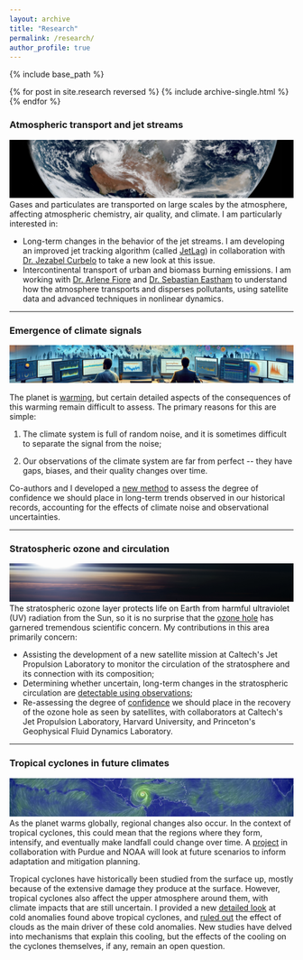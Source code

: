 ```yaml
---
layout: archive
title: "Research"
permalink: /research/
author_profile: true
---
```


{% include base_path %}

{% for post in site.research reversed %}
  {% include archive-single.html %}
{% endfor %}

### Atmospheric transport and jet streams
![ ](../images/transport.png)
Gases and particulates are transported on large scales by the atmosphere, affecting atmospheric chemistry, air quality, and climate. I am particularly interested in:

* Long-term changes in the behavior of the jet streams. I am developing an improved jet tracking algorithm (called [JetLag](https://lrivoire.github.io/JetLag)) in collaboration with [Dr. Jezabel Curbelo](https://web.mat.upc.edu/jezabel.curbelo/) to take a new look at this issue.
* Intercontinental transport of urban and biomass burning emissions. I am working with [Dr. Arlene Fiore](https://www.teampaccc.mit.edu/) and [Dr. Sebastian Eastham](https://www.imperial.ac.uk/people/s.eastham) to understand how the atmosphere transports and disperses pollutants, using satellite data and advanced techniques in nonlinear dynamics.<!-- My research in this area focuses on the transport of ozone between two atmospheric reservoirs with drastically different properties: the troposphere (humid and poor in ozone) and the stratosphere (very dry and rich in ozone). Sometimes, air parcels that originate in the stratosphere travel downward through the tropopause and into the troposphere, sometimes all the way down to the surface, bringing large amounts of ozone to areas that normally exhibit low concentrations of it. This process is called "tropopause folding" or "stratospheric intrusions" and can trigger air quality issues that affect human and ecosystem health, and agricultural yields. To date, we are unsure how the downward transport of ozone associated with stratospheric intrusions may change in the future. Changes in the transport may be dominated by a) changes in the composition of the lower stratosphere, or b) changes in the frequency of stratospheric intrusions. The main challenge in addressing this issue comes from limited satellite coverage and resolution. I am currently collaborating with Universitat Politècnica de Catalunya to develop JetLag, a new jet tracking algorithm that will be the first stepping stone toward taking a new look at this issue. JetLag uses Lagrangian descriptors of the general circulation to produce improved jet coordinate products that are useful in locating stratospheric intrusions. We're also using machine learning to make use of widely available total column ozone retrievals and establish an observational baseline for the ozone transport associated with stratospheric intrusions. Initial results were presented at the [2022 EGU General Assembly](https://meetingorganizer.copernicus.org/EGU22/EGU22-8959.html), and at the [SPARC General Assembly](https://lrivoire.github.io/talks/2022-10-24-talk). Sign up for the JetLag mailing list [here](https://lrivoire.github.io/JetLag).-->

---

### Emergence of climate signals
![ ](../images/toe.png)

The planet is [warming](https://www.climate.gov/news-features/understanding-climate/climate-change-global-temperature), but certain detailed aspects of the consequences of this warming remain difficult to assess. The primary reasons for this are simple:

1) The climate system is full of random noise, and it is sometimes difficult to separate the signal from the noise;

2) Our observations of the climate system are far from perfect -- they have gaps, biases, and their quality changes over time.

Co-authors and I developed a [new method](https://agupubs.onlinelibrary.wiley.com/doi/full/10.1029/2024GL109638) to assess the degree of confidence we should place in long-term trends observed in our historical records, accounting for the effects of climate noise and observational uncertainties.

---

### Stratospheric ozone and circulation
![ ](../images/stratosphere.png)
The stratospheric ozone layer protects life on Earth from harmful ultraviolet (UV) radiation from the Sun, so it is no surprise that the [ozone hole](https://ozonewatch.gsfc.nasa.gov/facts/hole_SH.html) has garnered tremendous scientific concern. My contributions in this area primarily concern:

* Assisting the development of a new satellite mission at Caltech's Jet Propulsion Laboratory to monitor the circulation of the stratosphere and its connection with its composition;
* Determining whether uncertain, long-term changes in the stratospheric circulation are [detectable using observations](https://meetingorganizer.copernicus.org/EGU23/EGU23-17451.html);
* Re-assessing the degree of [confidence](https://egusphere.copernicus.org/preprints/2024/egusphere-2024-2627/) we should place in the recovery of the ozone hole as seen by satellites, with collaborators at Caltech's Jet Propulsion Laboratory, Harvard University, and Princeton's Geophysical Fluid Dynamics Laboratory. <!--Starting in the 1930s, emissions of synthetic compounds such as chlorofluorocarbons (CFCs) have depleted ozone concentrations in the stratosphere, which led to the appearance of the so-called *ozone hole*. The 1987 Montreal Protocol banned the production of CFCs, and their stratospheric concentrations have ever since been decreasing. Over time, this decrease is expected allow stratospheric ozone concentrations to return to their previous levels. However, whether ozone concentrations have already started to recover or not remains a somewhat open question; while the size of the ozone hole has generally decreased since ~2000, large recent variability prevents scienstists from reaching conclusions with a large degree of statistical confidence. At the center of this problem lies the difficult task of establishing a framework to disentangle possible trends in ozone from a multitude of long-term oscillations in the climate system and their complex interactions with changes in the circulation and in the chemical composition of the stratosphere. In addition to this challenge, one must account for the limitations of current observing systems when analyzing long-term trends. I am working with collaborators at Caltech's Jet Propulsion Laboratory and at Princeton's Geophysical Fluid Dynamics Laboratory to provide answers to the question of the statistical significance of the expected ozone recovery. [Initial results](https://ams.confex.com/ams/102ANNUAL/meetingapp.cgi/Paper/398300) were presented at the 21st Conference on Middle Atmosphere of the American Meteorological Society.-->

---

### Tropical cyclones in future climates
![ ](../images/TC.png)
As the planet warms globally, regional changes also occur. In the context of tropical cyclones, this could mean that the regions where they form, intensify, and eventually make landfall could change over time. A [project](https://ams.confex.com/ams/34HURR/meetingapp.cgi/Paper/386675) in collaboration with Purdue and NOAA will look at future scenarios to inform adaptation and mitigation planning.

Tropical cyclones have historically been studied from the surface up, mostly because of the extensive damage they produce at the surface. However, tropical cyclones also affect the upper atmosphere around them, with climate impacts that are still  uncertain. I provided a new [detailed look](https://lrivoire.github.io/publication/2016-09-24-evolution) at cold anomalies found above tropical cyclones, and [ruled out](https://lrivoire.github.io/publication/2020-06-18-quantifying) the effect of clouds as the main driver of these cold anomalies. New studies have delved into mechanisms that explain this cooling, but the effects of the cooling on the cyclones themselves, if any, remain an open question.
<!-- on meso- to synoptic scales, change is expected in both the tropical cyclogenesis (where and when cyclones form) and in the so-called "steering flow" (where cyclones go). Climate simulations lend themselves well to analyzing changes in the steering flow--however, doing so has thus far involved combining complex vortex tracking algorithms, downscaling techniques, and compositing techniques. While these tools have been useful in making projections, their reliance on empirical, arbitrary, or even model-dependent parameters makes them subject to hidden sensitivities and limited reproducibility. In addition to these shortcomings, climate simulations are not designed to capture the processes at play in tropical cyclogenesis, making risk projections more uncertain. Thus, questions about future tropical cyclone risk remain undoubtedly open, calling for an approach focused on isolating the mechanisms that explain the projected changes. Answers to these questions will inform where and when tropical cyclone risk may reach new areas, a problem of particular importance to low-lying nations and to coastal populations. I am currently working with collaborators at Purdue and NOAA, using a combination of synthetic tropical cyclone trajectories, climate simulations, the historical record of tropical cyclone tracks, and a novel application of multivariate analysis. [Initial results](https://ams.confex.com/ams/34HURR/meetingapp.cgi/Paper/386675) were presented at the AMS 34th Conference on Hurricanes and Tropical Meteorology (May 2021). We are also using so-called geo-engineering scenarios from the [GeoMIP archive](http://climate.envsci.rutgers.edu/geomip/) as a way to quantify the uncertainties and risks associated with the unintended consequences of solar radiation management techniques. -->

 <!-- ### Tropical cyclone structure and dynamics
![1](../images/TC2.png)
 <!-- impacts unfold at the surface, and in part because of the historical scarcity of upper-air observations above open waters.  With the advent of unmanned aircrafts and limb scanning spaceborne instruments, upper-air observations have become more readily available; for example, GPS radio occultation technology now allows the retrieval of the temperature structure in the upper troposphere and lower stratosphere (UTLS) globally, with ~100 m vertical resolution, ~0.1 K accuracy, and in all weather conditions. These data reveal the presence of a ubiquitous, synoptic-scale layer of [cold air near the tropopause above tropical cyclones](https://lrivoire.github.io/publication/2016-09-24-evolution) (and other convective systems), which I call tropopause layer cooling (TLC). The existence of this signal had been documented as early as the 1940s, but its detailed structure and evolution over the lifetime of tropical cyclones had remained unknown until recently. More importantly, the origins of TLC and its potential impacts on the development of the storm below still remain uncertain. Several mechanisms have been proposed to explain TLC, including diabatic cooling at the top of the cloud canopy, and adiabatic cooling due to ascent and divergence. We now know that [cloud radiative effects are unlikely to explain TLC](https://lrivoire.github.io/publication/2020-06-18-quantifying), and I am conducting ongoing research into the mechanisms that main explain ascent and divergence near the tropopause. As to the potential impacts of TLC on the storm below, they include increased potential intensity, turbulence in the outflow layer, heightened clouds, and possible effects on subsequent convection (after the storm has passed). A hierarchical approach with idealized simulations will be necessary to disentangle these effects. -->
